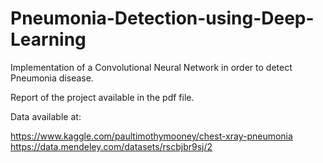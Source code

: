 # Pneumonia-Detection-using-Deep-Learning
Implementation of a Convolutional Neural Network in order to detect Pneumonia disease.

Report of the project available in the pdf file.

Data available at:

https://www.kaggle.com/paultimothymooney/chest-xray-pneumonia
https://data.mendeley.com/datasets/rscbjbr9sj/2
